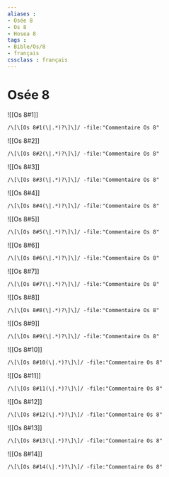 ```yaml
---
aliases : 
- Osée 8
- Os 8
- Hosea 8
tags : 
- Bible/Os/8
- français
cssclass : français
---
```


# Osée 8

![[Os 8#1]]

```query
/\[\[Os 8#1(\|.*)?\]\]/ -file:"Commentaire Os 8"
```

![[Os 8#2]]

```query
/\[\[Os 8#2(\|.*)?\]\]/ -file:"Commentaire Os 8"
```

![[Os 8#3]]

```query
/\[\[Os 8#3(\|.*)?\]\]/ -file:"Commentaire Os 8"
```

![[Os 8#4]]

```query
/\[\[Os 8#4(\|.*)?\]\]/ -file:"Commentaire Os 8"
```

![[Os 8#5]]

```query
/\[\[Os 8#5(\|.*)?\]\]/ -file:"Commentaire Os 8"
```

![[Os 8#6]]

```query
/\[\[Os 8#6(\|.*)?\]\]/ -file:"Commentaire Os 8"
```

![[Os 8#7]]

```query
/\[\[Os 8#7(\|.*)?\]\]/ -file:"Commentaire Os 8"
```

![[Os 8#8]]

```query
/\[\[Os 8#8(\|.*)?\]\]/ -file:"Commentaire Os 8"
```

![[Os 8#9]]

```query
/\[\[Os 8#9(\|.*)?\]\]/ -file:"Commentaire Os 8"
```

![[Os 8#10]]

```query
/\[\[Os 8#10(\|.*)?\]\]/ -file:"Commentaire Os 8"
```

![[Os 8#11]]

```query
/\[\[Os 8#11(\|.*)?\]\]/ -file:"Commentaire Os 8"
```

![[Os 8#12]]

```query
/\[\[Os 8#12(\|.*)?\]\]/ -file:"Commentaire Os 8"
```

![[Os 8#13]]

```query
/\[\[Os 8#13(\|.*)?\]\]/ -file:"Commentaire Os 8"
```

![[Os 8#14]]

```query
/\[\[Os 8#14(\|.*)?\]\]/ -file:"Commentaire Os 8"
```

